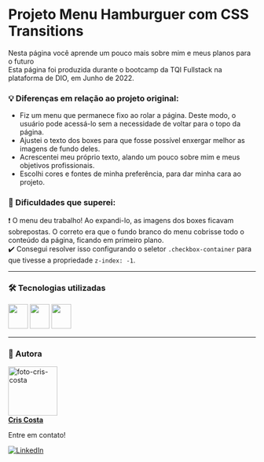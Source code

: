 # Projeto Menu Hamburguer com CSS Transitions

Nesta página você aprende um pouco mais sobre mim e meus planos para o futuro</br>
Esta página foi produzida durante o bootcamp da TQI Fullstack na plataforma de DIO, em Junho de 2022.</br>

### 💡 Diferenças em relação ao projeto original:
* Fiz um menu que permanece fixo ao rolar a página. Deste modo, o usuário pode acessá-lo sem a necessidade de voltar para o topo da página.
* Ajustei o texto dos boxes para que fosse possível enxergar melhor as imagens de fundo deles.
* Acrescentei meu próprio texto, alando um pouco sobre mim e meus objetivos profissionais.
* Escolhi cores e fontes de minha preferência, para dar minha cara ao projeto.

### 💪 Dificuldades que superei:
❗ O menu deu trabalho! Ao expandi-lo, as imagens dos boxes ficavam sobrepostas. O correto era que o fundo branco do menu cobrisse todo o conteúdo da página, ficando em primeiro plano.</br>
✔️ Consegui resolver isso configurando o seletor `.checkbox-container` para que tivesse a propriedade `z-index: -1`.

<hr>

### 🛠️ Tecnologias utilizadas
<div>
  <img height="50" width="40" src="https://cdn.jsdelivr.net/gh/devicons/devicon/icons/html5/html5-plain-wordmark.svg"/>
  <img height="50" width="40" src="https://cdn.jsdelivr.net/gh/devicons/devicon/icons/css3/css3-plain-wordmark.svg"/>
  <img height="50" width="40" src="https://cdn.jsdelivr.net/gh/devicons/devicon/icons/javascript/javascript-plain.svg"/>
</div>

<hr>

### 🎨 Autora
<a href="https://github.com/cris-dsc"><img src="https://avatars.githubusercontent.com/u/104697914?v=4" width="100px;" alt="foto-cris-costa"/></br>
<b>Cris Costa</b></a>

Entre em contato!
  
[![LinkedIn](https://img.shields.io/badge/LinkedIn-0077B5?style=for-the-badge&logo=linkedin&logoColor=white)](https://www.linkedin.com/in/cristianedsc/)
